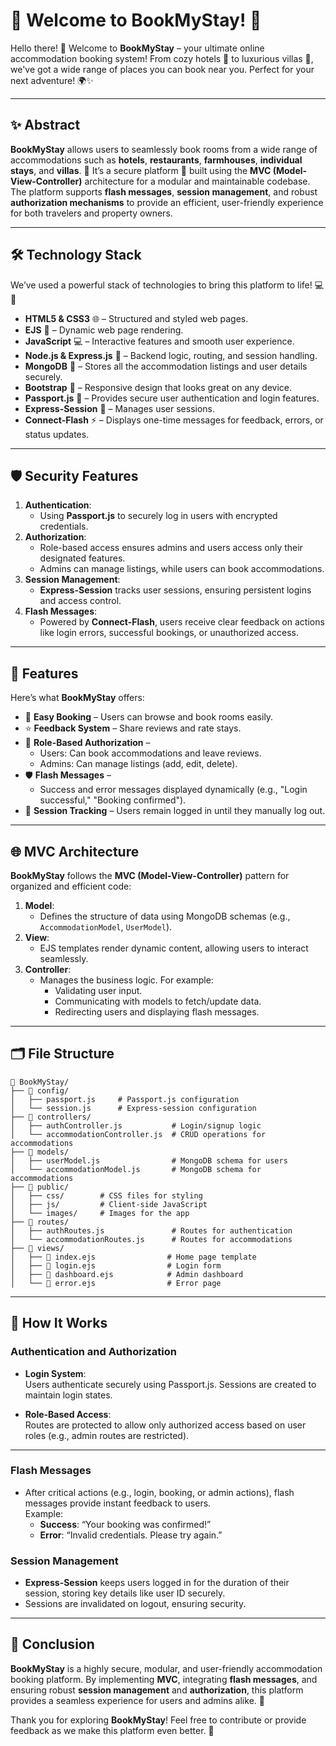

# 🏨 **Welcome to BookMyStay!** 🌟

Hello there! 👋 Welcome to **BookMyStay** – your ultimate online accommodation booking system! From cozy hotels 🏨 to luxurious villas 🏡, we've got a wide range of places you can book near you. Perfect for your next adventure! 🌍✨

---

## ✨ **Abstract**

**BookMyStay** allows users to seamlessly book rooms from a wide range of accommodations such as **hotels**, **restaurants**, **farmhouses**, **individual stays**, and **villas**. 🌟 It’s a secure platform 🔐 built using the **MVC (Model-View-Controller)** architecture for a modular and maintainable codebase. The platform supports **flash messages**, **session management**, and robust **authorization mechanisms** to provide an efficient, user-friendly experience for both travelers and property owners.

---

## 🛠️ **Technology Stack**

We’ve used a powerful stack of technologies to bring this platform to life! 💻🎉

- **HTML5 & CSS3** 🌐 – Structured and styled web pages.
- **EJS** 🧩 – Dynamic web page rendering.
- **JavaScript** 💻 – Interactive features and smooth user experience.
- **Node.js & Express.js** 🚀 – Backend logic, routing, and session handling.
- **MongoDB** 🍃 – Stores all the accommodation listings and user details securely.
- **Bootstrap** 🎨 – Responsive design that looks great on any device.
- **Passport.js** 🔑 – Provides secure user authentication and login features.
- **Express-Session** 🔐 – Manages user sessions.
- **Connect-Flash** ⚡ – Displays one-time messages for feedback, errors, or status updates.

---

## 🛡️ **Security Features**

1. **Authentication**:  
   - Using **Passport.js** to securely log in users with encrypted credentials.  
2. **Authorization**:  
   - Role-based access ensures admins and users access only their designated features.
   - Admins can manage listings, while users can book accommodations.  
3. **Session Management**:  
   - **Express-Session** tracks user sessions, ensuring persistent logins and access control.  
4. **Flash Messages**:  
   - Powered by **Connect-Flash**, users receive clear feedback on actions like login errors, successful bookings, or unauthorized access.

---

## 🌟 **Features**

Here’s what **BookMyStay** offers:

- 🏨 **Easy Booking** – Users can browse and book rooms easily.
- ⭐ **Feedback System** – Share reviews and rate stays.  
- 🔐 **Role-Based Authorization** –  
   - Users: Can book accommodations and leave reviews.  
   - Admins: Can manage listings (add, edit, delete).  
- 🛡️ **Flash Messages** –  
   - Success and error messages displayed dynamically (e.g., "Login successful," "Booking confirmed").  
- 📶 **Session Tracking** – Users remain logged in until they manually log out.

---

## 🌐 **MVC Architecture**

**BookMyStay** follows the **MVC (Model-View-Controller)** pattern for organized and efficient code:  

1. **Model**:  
   - Defines the structure of data using MongoDB schemas (e.g., `AccommodationModel`, `UserModel`).  
2. **View**:  
   - EJS templates render dynamic content, allowing users to interact seamlessly.  
3. **Controller**:  
   - Manages the business logic. For example:  
     - Validating user input.  
     - Communicating with models to fetch/update data.  
     - Redirecting users and displaying flash messages.

---

## 🗂️ **File Structure**

```plaintext
📁 BookMyStay/
├── 📁 config/
│   ├── passport.js     # Passport.js configuration
│   └── session.js      # Express-session configuration
├── 📁 controllers/
│   ├── authController.js           # Login/signup logic
│   └── accommodationController.js  # CRUD operations for accommodations
├── 📁 models/
│   ├── userModel.js                # MongoDB schema for users
│   └── accommodationModel.js       # MongoDB schema for accommodations
├── 📁 public/
│   ├── css/        # CSS files for styling
│   ├── js/         # Client-side JavaScript
│   └── images/     # Images for the app
├── 📁 routes/
│   ├── authRoutes.js               # Routes for authentication
│   └── accommodationRoutes.js      # Routes for accommodations
├── 📁 views/
│   ├── 📄 index.ejs                # Home page template
│   ├── 📄 login.ejs                # Login form
│   ├── 📄 dashboard.ejs            # Admin dashboard
│   └── 📄 error.ejs                # Error page

```

---

## 🚀 **How It Works**

### **Authentication and Authorization**

- **Login System**:  
   Users authenticate securely using Passport.js. Sessions are created to maintain login states.  

- **Role-Based Access**:  
   Routes are protected to allow only authorized access based on user roles (e.g., admin routes are restricted).

---

### **Flash Messages**

- After critical actions (e.g., login, booking, or admin actions), flash messages provide instant feedback to users.  
  Example:
  - **Success**: “Your booking was confirmed!”  
  - **Error**: “Invalid credentials. Please try again.”

### **Session Management**

- **Express-Session** keeps users logged in for the duration of their session, storing key details like user ID securely.  
- Sessions are invalidated on logout, ensuring security.

---

## 🏁 **Conclusion**

**BookMyStay** is a highly secure, modular, and user-friendly accommodation booking platform. By implementing **MVC**, integrating **flash messages**, and ensuring robust **session management** and **authorization**, this platform provides a seamless experience for users and admins alike. 🌟  

Thank you for exploring **BookMyStay**! Feel free to contribute or provide feedback as we make this platform even better. 🎉
